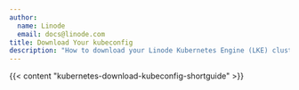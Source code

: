 ```yaml
---
author:
  name: Linode
  email: docs@linode.com
title: Download Your kubeconfig
description: "How to download your Linode Kubernetes Engine (LKE) cluster kubeconfig."
---
```


{{< content "kubernetes-download-kubeconfig-shortguide" >}}